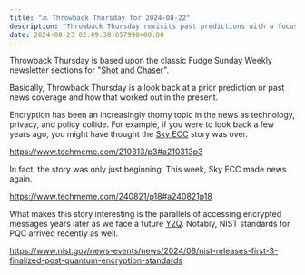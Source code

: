 ```yaml
---
title: "🔙 Throwback Thursday for 2024-08-22"
description: "Throwback Thursday revisits past predictions with a focus on encryption and privacy in the digital age."
date: 2024-08-23 02:09:38.657990+00:00
---
```


<!-- buttondown-editor-mode: plaintext --><p><span style="color: rgb(34, 34, 34)">Throwback Thursday is based upon the classic Fudge Sunday Weekly newsletter sections for "</span><a target="_blank" rel="noopener noreferrer nofollow" href="https://fudge.org/topics/shot-and-chaser/?utm_source=hot-fudge-daily&amp;utm_medium=email&amp;utm_campaign=throwback-thursday">Shot and Chaser</a><span style="color: rgb(34, 34, 34)">".</span></p><p><span style="color: rgb(34, 34, 34)">Basically, Throwback Thursday is a look back at a prior prediction or past news coverage and how that worked out in the present.</span></p><p><span style="color: rgb(34, 34, 34)">Encryption has been an increasingly thorny topic in the news as technology, privacy, and policy collide. For example, if you were to look back a few years ago, you might have thought the </span><a target="_blank" rel="noopener noreferrer nofollow" href="https://en.wikipedia.org/wiki/Shutdown_of_Sky_Global"><span style="color: rgb(34, 34, 34)">Sky ECC</span></a><span style="color: rgb(34, 34, 34)"> story was over.</span></p><p><a target="_blank" rel="noopener noreferrer nofollow" href="https://www.techmeme.com/210313/p3#a210313p3"><span style="color: rgb(34, 34, 34)">https://www.techmeme.com/210313/p3#a210313p3</span></a></p><p><span style="color: rgb(34, 34, 34)">In fact, the story was only just beginning. This week, Sky ECC made news again.</span></p><p><a target="_blank" rel="noopener noreferrer nofollow" href="https://www.techmeme.com/240821/p18#a240821p18"><span style="color: rgb(34, 34, 34)">https://www.techmeme.com/240821/p18#a240821p18</span></a></p><p><span style="color: rgb(34, 34, 34)">What makes this story interesting is the parallels of accessing encrypted messages years later as we face a future </span><a target="_blank" rel="noopener noreferrer nofollow" href="https://en.wikipedia.org/wiki/Harvest_now,_decrypt_later"><span style="color: rgb(34, 34, 34)">Y2Q</span></a><span style="color: rgb(34, 34, 34)">. Notably, NIST standards for PQC arrived recently as well.</span></p><p><a target="_blank" rel="noopener noreferrer nofollow" href="https://www.nist.gov/news-events/news/2024/08/nist-releases-first-3-finalized-post-quantum-encryption-standards"><span style="color: rgb(34, 34, 34)">https://www.nist.gov/news-events/news/2024/08/nist-releases-first-3-finalized-post-quantum-encryption-standards</span></a></p><p></p><p></p><p></p><p></p><p></p><p></p><p></p>